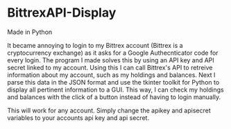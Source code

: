 # BittrexAPI-Display
Made in Python

It became annoying to login to my Bittrex account (Bittrex is a cryptocurrency exchange) as it asks for a Google Authecnticator code for every login. The program I made solves this by using an API key and API secret linked to my account. Using this I can call Bittrex's API to retreive information about my account, such as my holdings and balances. Next I parse this data in the JSON format and use the tkinter toolkit for Python to display all pertinent information to a GUI. This way, I can check my holdings and balances with the click of a button instead of having to login manually. 

This will work for any account. Simply change the apikey and apisecret variables to your accounts api key and api secret.
